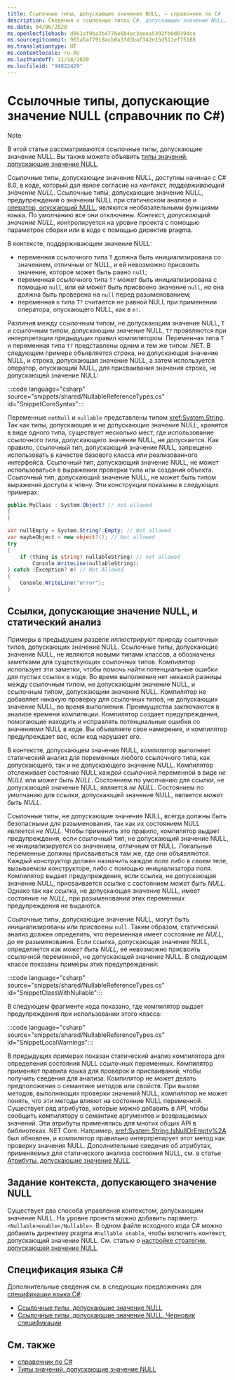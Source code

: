 ```yaml
---
title: Ссылочные типы, допускающие значение NULL, — справочник по C#
description: Сведения о ссылочных типах C#, допускающих значение NULL, и их использовании
ms.date: 04/06/2020
ms.openlocfilehash: d961af9ba3b4776e6b4ec3eeea5392fb0d0394ce
ms.sourcegitcommit: 965a5af7918acb0a3fd3baf342e15d511ef75188
ms.translationtype: HT
ms.contentlocale: ru-RU
ms.lasthandoff: 11/18/2020
ms.locfileid: "94822429"
---
```

# <a name="nullable-reference-types-c-reference"></a>Ссылочные типы, допускающие значение NULL (справочник по C#)

> [!NOTE]
> В этой статье рассматриваются ссылочные типы, допускающие значение NULL. Вы также можете объявить [типы значений, допускающие значение NULL](nullable-value-types.md).

Ссылочные типы, допускающие значение NULL, доступны начиная с C# 8.0, в коде, который дал явное согласие на *контекст, поддерживающий значение NULL*. Ссылочные типы, допускающие значение NULL, предупреждения о значении NULL при статическом анализе и [оператор, опускающий NULL](../operators/null-forgiving.md), являются необязательными функциями языка. По умолчанию все они отключены. *Контекст, допускающий значение NULL*, контролируется на уровне проекта с помощью параметров сборки или в коде с помощью директив pragma.

 В контексте, поддерживающем значение NULL:

- переменная ссылочного типа `T` должна быть инициализирована со значением, отличным от NULL, и ей невозможно присвоить значение, которое может быть равно `null`;
- переменная ссылочного типа `T?` может быть инициализирована с помощью `null`, или ей может быть присвоено значение `null`, но она должна быть проверена на `null` перед разыменованием;
- переменная `m` типа `T?` считается не равной NULL при применении оператора, опускающего NULL, как в `m!`.

Различия между ссылочным типом, не допускающим значение NULL, `T` и ссылочным типом, допускающим значение NULL, `T?` проявляются при интерпретации предыдущих правил компилятором. Переменная типа `T` и переменная типа `T?` представлены одним и тем же типом .NET. В следующем примере объявляется строка, не допускающая значение NULL, и строка, допускающая значение NULL, а затем используется оператор, опускающий NULL, для присваивания значения строке, не допускающей значение NULL:

:::code language="csharp" source="snippets/shared/NullableReferenceTypes.cs" id="SnippetCoreSyntax":::

Переменные `notNull` и `nullable` представлены типом <xref:System.String>. Так как типы, допускающие и не допускающие значение NULL, хранятся в виде одного типа, существует несколько мест, где использование ссылочного типа, допускающего значение NULL, не допускается. Как правило, ссылочный тип, допускающий значение NULL, запрещено использовать в качестве базового класса или реализованного интерфейса. Ссылочный тип, допускающий значение NULL, не может использоваться в выражении проверки типа или создания объекта. Ссылочный тип, допускающий значение NULL, не может быть типом выражения доступа к члену. Эти конструкции показаны в следующих примерах:

```csharp
public MyClass : System.Object? // not allowed
{
}

var nullEmpty = System.String?.Empty; // Not allowed
var maybeObject = new object?(); // Not allowed
try
{
    if (thing is string? nullableString) // not allowed
        Console.WriteLine(nullableString);
} catch (Exception? e) // Not Allowed
{
    Console.WriteLine("error");
}
```

## <a name="nullable-references-and-static-analysis"></a>Ссылки, допускающие значение NULL, и статический анализ

Примеры в предыдущем разделе иллюстрируют природу ссылочных типов, допускающих значение NULL. Ссылочные типы, допускающие значение NULL, не являются новыми типами классов, а обозначены заметками для существующих ссылочных типов. Компилятор использует эти заметки, чтобы помочь найти потенциальные ошибки для пустых ссылок в коде. Во время выполнения нет никакой разницы между ссылочным типом, не допускающим значение NULL, и ссылочным типом, допускающим значение NULL. Компилятор не добавляет никакую проверку для ссылочных типов, не допускающих значение NULL, во время выполнения. Преимущества заключаются в анализе времени компиляции. Компилятор создает предупреждения, помогающие находить и исправлять потенциальные ошибки со значениями NULL в коде. Вы объявляете свое намерение, и компилятор предупреждает вас, если код нарушает его.

В контексте, допускающем значение NULL, компилятор выполняет статический анализ для переменных любого ссылочного типа, как допускающего, так и не допускающего значение NULL. Компилятор отслеживает состояние NULL каждой ссылочной переменной в виде *не NULL* или *может быть NULL*. Состоянием по умолчанию для ссылки, не допускающей значение NULL, является *не NULL*. Состоянием по умолчанию для ссылки, допускающей значение NULL, является *может быть NULL*.

Ссылочные типы, не допускающие значение NULL, всегда должны быть безопасными для разыменования, так как их состоянием NULL является *не NULL*. Чтобы применить это правило, компилятор выдает предупреждения, если ссылочный тип, не допускающий значение NULL, не инициализируется со значением, отличным от NULL. Локальные переменные должны присваиваться там же, где они объявляются. Каждый конструктор должен назначить каждое поле либо в своем теле, вызываемом конструкторе, либо с помощью инициализатора поля. Компилятор выдает предупреждения, если ссылка, не допускающая значение NULL, присваивается ссылке с состоянием *может быть NULL*. Однако так как ссылка, не допускающая значение NULL, имеет состояние *не NULL*, при разыменовании этих переменных предупреждения не выдаются.

Ссылочные типы, допускающие значение NULL, могут быть инициализированы или присвоены `null`. Таким образом, статический анализ должен определить, что переменная имеет состояние *не NULL*, до ее разыменования. Если ссылка, допускающая значение NULL, определяется как *может быть NULL*, ее невозможно присвоить ссылочной переменной, не допускающей значение NULL. В следующем классе показаны примеры этих предупреждений:

:::code language="csharp" source="snippets/shared/NullableReferenceTypes.cs" id="SnippetClassWithNullable":::

В следующем фрагменте кода показано, где компилятор выдает предупреждения при использовании этого класса:

:::code language="csharp" source="snippets/shared/NullableReferenceTypes.cs" id="SnippetLocalWarnings":::

В предыдущих примерах показан статический анализ компилятора для определения состояния NULL ссылочных переменных. Компилятор применяет правила языка для проверок и присваиваний, чтобы получить сведения для анализа.  Компилятор не может делать предположения о семантике методов или свойств. При вызове методов, выполняющих проверки значений NULL, компилятор не может понять, что эти методы влияют на состояние NULL переменной. Существует ряд атрибутов, которые можно добавить в API, чтобы сообщить компилятору о семантике аргументов и возвращаемых значений. Эти атрибуты применялись для многих общих API в библиотеках .NET Core. Например, <xref:System.String.IsNullOrEmpty%2A> был обновлен, и компилятор правильно интерпретирует этот метод как проверку значения NULL. Дополнительные сведения об атрибутах, применяемых для статического анализа состояния NULL, см. в статье [Атрибуты, допускающие значение NULL](../attributes/nullable-analysis.md).

## <a name="setting-the-nullable-context"></a>Задание контекста, допускающего значение NULL

Существует два способа управления контекстом, допускающим значение NULL. На уровне проекта можно добавить параметр `<Nullable>enable</Nullable>`. В одном файле исходного кода C# можно добавить директиву pragma `#nullable enable`, чтобы включить контекст, допускающий значение NULL. См. статью о [настройке стратегии, допускающей значение NULL](../../nullable-migration-strategies.md).

## <a name="c-language-specification"></a>Спецификация языка C#

Дополнительные сведения см. в следующих предложениях для [спецификации языка C#](~/_csharplang/spec/introduction.md):

- [Ссылочные типы, допускающие значение NULL](~/_csharplang/proposals/csharp-8.0/nullable-reference-types.md)
- [Ссылочные типы, допускающие значение NULL. Черновик спецификации](~/_csharplang/proposals/csharp-9.0/nullable-reference-types-specification.md)

## <a name="see-also"></a>См. также

- [справочник по C#](../index.md)
- [Типы значений, допускающие значение NULL](nullable-value-types.md)
